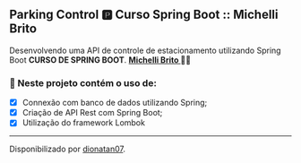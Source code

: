 <h2>
Parking Control 🅿️ Curso Spring Boot :: Michelli Brito
</h2>

<p>Desenvolvendo uma API de controle de estacionamento utilizando Spring Boot <strong>CURSO DE SPRING BOOT</strong>.
<strong> <a href="https://www.michellibrito.com/"> Michelli Brito  </a>
</strong> 🧡💛

<h3>
🛑 Neste projeto contém o uso de:
</h3>

- [x] Connexão com banco de dados utilizando Spring;
- [x] Criação de API Rest com Spring Boot;
- [x] Utilização do framework Lombok

------------

Disponibilizado por [dionatan07](https://www.linkedin.com/in/dionatandeandrade/ "LinkedIn").
